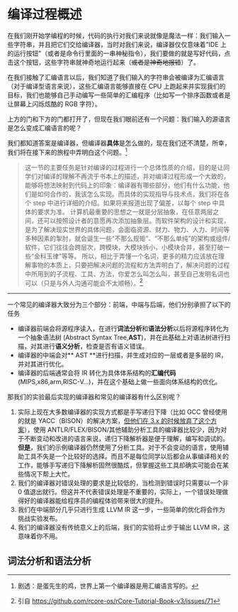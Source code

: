 # 编译过程概述

在我们刚开始学编程的时候，代码的执行对我们来说就像是魔法一样：我们输入一些字符串，并且把它们交给编译器，当时对我们来说，编译器仅仅意味着"IDE 上的运行按钮"（或者是命令行里面的一串神秘指令），我们要做的就是写好代码，点击这个按钮，这些字符串就神奇地运行起来（~~或者是神奇地报错~~）了。

在我们接触了汇编语言以后，我们知道了我们输入的字符串会被编译为汇编语言（对于编译型语言来说），这些汇编语言能够直接在 CPU 上跑起来并实现我们的目标，我们也能够自己手动编写一些简单的汇编程序（比如写一个排序函数或者是让屏幕上闪烁炫酷的 RGB 字符）。

上方的门和下方的门都打开了，但现在我们眼前还有一个问题：我们输入的源语言是怎么变成汇编语言的呢？

我们都知道答案是编译器，但编译器**具体**是怎么做的，现在我们还不清楚，所幸，我们将在接下来的旅程中弄明白这个问题。[^1]

[^1]: 剧透：是蛋先生的鸡，世界上第一个编译器是用汇编语言写的。

> 这一节的主要任务是针对编译的过程进行一个总体性质的介绍，目的是让同学们对编译的理解不再流于书本上的描述，并对编译过程形成一个大致的，能够将想法映射到代码上的印象：编译器有哪些部分，他们有什么功能，他们是如何合作的，我该怎么实现。而具体的实现指导与技术点，我们将在各个 step 中进行详细的介绍。如果将来报道出现了偏差，以每个 step 中具体的要求为准。
> 计算机最重要的思想之一就是分层抽象，在任意两层之间，还可以按照设计者的意愿再次添加抽象层。而软件架构的设计和实现，是为了解决现实世界的具体问题，会面临资源、财力、物力、人力、时间等多种因素的掣肘，就会诞生一些“不那么规矩”、“不那么单纯”的架构或组件/软件，它们往往会跨层次，跨模块，大模块拆小，小模块合并，甚至打破一些“金科玉律”等等。
> 所以，相比于弄懂一个名词，更多的精力应该放在理解事物的本质上，只要把解决问题的流程和方法弄明白了，解决问题的过程中所用到的子流程、工具、方法，你爱怎么叫怎么叫，甚至自己发明名词也可以（只是与外人沟通可能会不太顺畅）。[^2]

[^2]:  引自 https://github.com/rcore-os/rCore-Tutorial-Book-v3/issues/71

------

一个常见的编译器大致分为三个部分：前端，中端与后端，他们分别承担了以下的任务

- 编译器前端会将源程序读入，在进行**词法分析**和**语法分析**以后将源程序转化为一个抽象语法树 (Abstract Syntax Tree,**AST**)，并在此基础上对语法树进行扫描，对其进行**语义分析**，检查是否有语义错误。
- 编译器的中端会对** AST **进行扫描，并生成对应的一层或者是多层的 IR，并对其进行优化。
- 编译器的后端通常会将 IR 转化为具体体系结构的**汇编代码** (MIPS,x86,arm,RISC-V...)，并在这个基础上做一些面向体系结构的优化。

那我们的实验最后实现的编译器和常见的编译器有什么区别呢？

1. 实际上现在大多数编译器的实现方式都是手写递归下降（比如 GCC 曾经使用的就是 YACC（BISON）的解决方案，[但他们在 3.x 的时候放弃了这个方案](http://gcc.gnu.org/wiki/New_C_Parser )），使用 ANTLR/FLEX/BISON/其他辅助分析工具的编译器比较少，因为对于不断变动和改进的语言来说，递归下降解析器是便于理解，编写和调试的。
   **但是**，我们的示例编译器仍然使用了分析工具。对于不会变动的语言，使用辅助工具不失是一个比较好的选择。而且不是每位同学以后都会从事编译相关的工作，能够手写递归下降解析固然很酷炫，但掌握这些工具却确实可能会在某些情况下帮上大忙。
2. 我们的编译器对错误处理的要求是比较低的，当检测到错误时只需要以一个非 0 值退出就行。但这并不代表错误处理是不重要的，实际上，一个错误处理做得好的编译器能给程序员的编程体验带来很大的提升。
3. 我们在中端部分几乎只进行生成 LLVM IR 这一步，一些简单的优化将会作为挑战实验发布。
4. 我们的编译器没有传统意义上的后端，我们的实验将止步于输出 LLVM IR，这意味着你不用。

## 词法分析和语法分析
